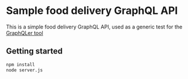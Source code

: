 # Sample food delivery GraphQL API

This is a simple food delivery GraphQL API, used as a generic test for the [GraphQLer tool](https://github.com/omar2535/GraphQLer)

## Getting started

```sh
npm install
node server.js
```

